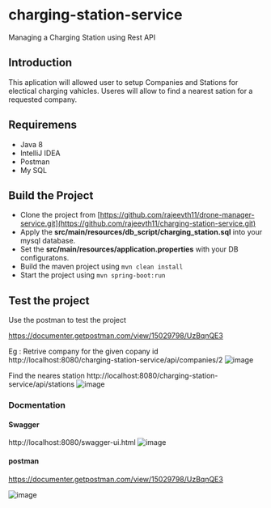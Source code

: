 # charging-station-service
Managing a Charging Station using Rest API

## Introduction

This aplication will allowed user to setup Companies and Stations for electical charging vahicles. Useres will allow to find a nearest sation for a requested company.

## Requiremens
- Java 8
- IntelliJ IDEA 
- Postman
- My SQL

## Build the Project
- Clone the project from [https://github.com/rajeevth11/drone-manager-service.git](https://github.com/rajeevth11/charging-station-service.git)
- Apply the **src/main/resources/db_script/charging_station.sql** into your mysql database.
- Set the **src/main/resources/application.properties** with your DB configuratons.
- Build the maven project using `mvn clean install`
- Start the project using  `mvn spring-boot:run`



## Test the project
Use the postman to test the project

https://documenter.getpostman.com/view/15029798/UzBqnQE3

Eg : Retrive company for the given copany id
http://localhost:8080/charging-station-service/api/companies/2
![image](https://user-images.githubusercontent.com/106370202/175300176-4c10e416-0961-4a97-8e1e-b17dbd46d6d6.png)

Find the neares station
http://localhost:8080/charging-station-service/api/stations
![image](https://user-images.githubusercontent.com/106370202/175308763-4ee961a4-abea-4c9f-84eb-860117d76b68.png)


### Docmentation
#### Swagger
http://localhost:8080/swagger-ui.html
![image](https://user-images.githubusercontent.com/106370202/175293944-437ad5b5-78db-4eae-b90d-f4a91e6bc053.png)

#### postman 

https://documenter.getpostman.com/view/15029798/UzBqnQE3

![image](https://user-images.githubusercontent.com/106370202/175306304-6dc82e01-cfe2-4d69-8f96-d57fbead0160.png)


